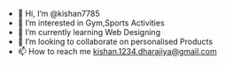 - 👋 Hi, I’m @kishan7785
- 👀 I’m interested in Gym,Sports Activities
- 🌱 I’m currently learning Web Designing
- 💞️ I’m looking to collaborate on personalised Products
- 📫 How to reach me kishan.1234.dharajiya@gmail.com

<!---
kishan7785/kishan7785 is a ✨ special ✨ repository because its `README.md` (this file) appears on your GitHub profile.
You can click the Preview link to take a look at your changes.
--->

